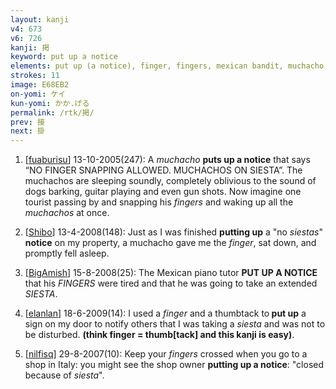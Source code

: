 ```yaml
---
layout: kanji
v4: 673
v6: 726
kanji: 掲
keyword: put up a notice
elements: put up (a notice), finger, fingers, mexican bandit, muchacho, siesta, sun, day, aroma, bound up, spoon, sitting on the ground
strokes: 11
image: E68EB2
on-yomi: ケイ
kun-yomi: かか.げる
permalink: /rtk/掲/
prev: 接
next: 掛
---
```


1) [<a href="http://kanji.koohii.com/profile/fuaburisu">fuaburisu</a>] 13-10-2005(247): A <em>muchacho</em> <strong>puts up a notice</strong> that says “NO FINGER SNAPPING ALLOWED. MUCHACHOS ON SIESTA”. The muchachos are sleeping soundly, completely oblivious to the sound of dogs barking, guitar playing and even gun shots. Now imagine one tourist passing by and snapping his <em>fingers</em> and waking up all the <em>muchachos</em> at once.

2) [<a href="http://kanji.koohii.com/profile/Shibo">Shibo</a>] 13-4-2008(148): Just as I was finished <strong>putting up</strong> a &quot;no <em>siestas</em>&quot; <strong>notice</strong> on my property, a muchacho gave me the <em>finger</em>, sat down, and promptly fell asleep.

3) [<a href="http://kanji.koohii.com/profile/BigAmish">BigAmish</a>] 15-8-2008(25): The Mexican piano tutor <strong>PUT UP A NOTICE</strong> that his <em>FINGERS</em> were tired and that he was going to take an extended <em>SIESTA</em>.

4) [<a href="http://kanji.koohii.com/profile/elanlan">elanlan</a>] 18-6-2009(14): I used a <em>finger</em> and a thumbtack to<strong> put up</strong> a sign on my door to notify others that I was taking a <em>siesta</em> and was not to be disturbed. <strong>(think finger = thumb[tack] and this kanji is easy)</strong>.

5) [<a href="http://kanji.koohii.com/profile/nilfisq">nilfisq</a>] 29-8-2007(10): Keep your <em>fingers</em> crossed when you go to a shop in Italy: you might see the shop owner <strong>putting up a notice</strong>: &quot;closed because of <em>siesta</em>&quot;.

